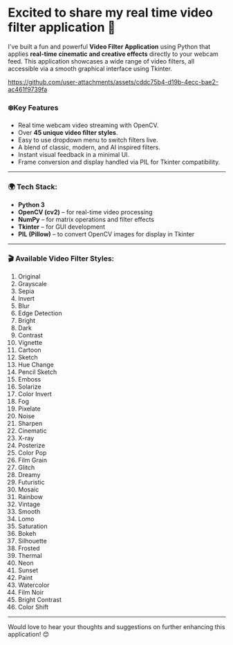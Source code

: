 # Excited to share my real time video filter application 🚀

I've built a fun and powerful **Video Filter Application** using Python that applies **real-time cinematic and creative effects** directly to your webcam feed. This application showcases a wide range of video filters, all accessible via a smooth graphical interface using Tkinter.



https://github.com/user-attachments/assets/cddc75b4-d19b-4ecc-bae2-ac461f9739fa



### ❄️Key Features
- Real time webcam video streaming with OpenCV.
- Over **45 unique video filter styles**.
- Easy to use dropdown menu to switch filters live.
- A blend of classic, modern, and AI inspired filters.
- Instant visual feedback in a minimal UI.
- Frame conversion and display handled via PIL for Tkinter compatibility.

---

### 🌍 Tech Stack:
- **Python 3**
- **OpenCV (cv2)** – for real-time video processing
- **NumPy** – for matrix operations and filter effects
- **Tkinter** – for GUI development
- **PIL (Pillow)** – to convert OpenCV images for display in Tkinter

---

### 🎬 Available Video Filter Styles:
1. Original  
2. Grayscale  
3. Sepia  
4. Invert  
5. Blur  
6. Edge Detection  
7. Bright  
8. Dark  
9. Contrast  
10. Vignette  
11. Cartoon  
12. Sketch  
13. Hue Change  
14. Pencil Sketch  
15. Emboss  
16. Solarize  
17. Color Invert  
18. Fog  
19. Pixelate  
20. Noise  
21. Sharpen  
22. Cinematic  
23. X-ray  
24. Posterize  
25. Color Pop  
26. Film Grain  
27. Glitch  
28. Dreamy  
29. Futuristic  
30. Mosaic  
31. Rainbow  
32. Vintage  
33. Smooth  
34. Lomo  
35. Saturation  
36. Bokeh  
37. Silhouette  
38. Frosted  
39. Thermal  
40. Neon  
41. Sunset  
42. Paint  
43. Watercolor  
44. Film Noir  
45. Bright Contrast  
46. Color Shift  

---

Would love to hear your thoughts and suggestions on further enhancing this application! 😊
